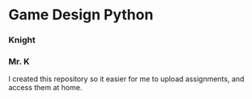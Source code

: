 # Game Design Python
### Knight
### Mr. K

I created this repository so it easier for me to upload assignments, and access them at home.
